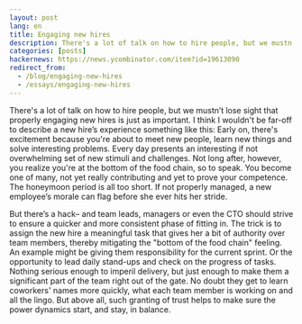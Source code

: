 ```yaml
---
layout: post
lang: en
title: Engaging new hires
description: There's a lot of talk on how to hire people, but we mustn’t lose sight that properly engaging new hires is just as important.
categories: [posts]
hackernews: https://news.ycombinator.com/item?id=19613090
redirect_from:
  - /blog/engaging-new-hires
  - /essays/engaging-new-hires
---
```


There's a lot of talk on how to hire people, but we mustn’t lose sight that properly engaging new hires
is just as important. I think I wouldn't be far-off to describe a new hire’s experience something like this:
Early on, there's excitement because you're about to meet new people, learn new things and solve
interesting problems. Every day presents an interesting if not overwhelming set of new
stimuli and challenges. Not long after, however, you realize you're at the bottom of the food chain,
so to speak. You become one of many, not yet really contributing and yet to prove your competence.
The honeymoon period is all too short. If not properly managed, a new employee’s morale can flag
before she ever hits her stride.

But there’s a hack&ndash; and team leads, managers or even the CTO should strive to ensure a quicker
and more consistent phase of fitting in. The trick is to assign the new hire a meaningful task that
gives her a bit of authority over team members, thereby mitigating the "bottom of the food chain" feeling.
An example might be giving them responsibility for the current sprint. Or the opportunity to lead
daily stand-ups and check on the progress of tasks. Nothing serious enough to imperil delivery,
but just enough to make them a significant part of the team right out of the gate.
No doubt they get to learn coworkers' names more quickly, what each team member is working
on and all the lingo. But above all, such granting of trust helps to make sure the power
dynamics start, and stay, in balance.
